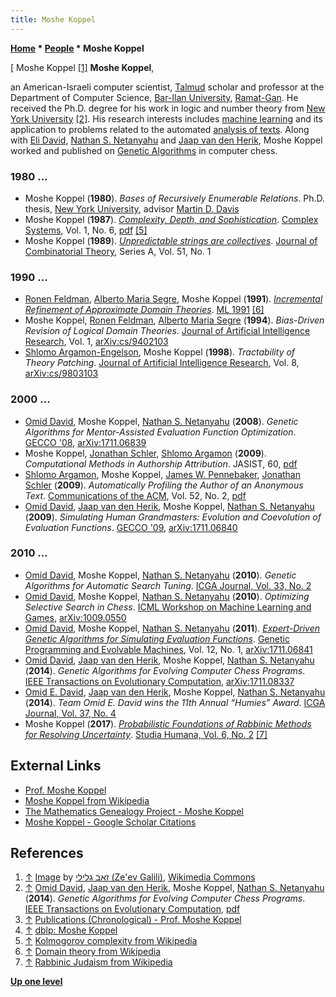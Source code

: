 ```yaml
---
title: Moshe Koppel
---
```

**[Home](Home "Home") \* [People](People "People") \* Moshe Koppel**



[ Moshe Koppel <a id="cite-note-1" href="#cite-ref-1">[1]</a>
**Moshe Koppel**,  

an American-Israeli computer scientist, [Talmud](https://en.wikipedia.org/wiki/Talmud) scholar and professor at the Department of Computer Science, [Bar-Ilan University](Bar-Ilan_University "Bar-Ilan University"), [Ramat-Gan](https://en.wikipedia.org/wiki/Ramat_Gan). 
He received the Ph.D. degree for his work in logic and number theory from [New York University](https://en.wikipedia.org/wiki/New_York_University) <a id="cite-note-2" href="#cite-ref-2">[2]</a>. 
His research interests includes [machine learning](Learning "Learning") and its application to problems related to the automated [analysis of texts](https://en.wikipedia.org/wiki/Content_analysis). Along with [Eli David](Eli_David "Eli David"), [Nathan S. Netanyahu](Nathan_S._Netanyahu "Nathan S. Netanyahu") and [Jaap van den Herik](Jaap_van_den_Herik "Jaap van den Herik"), Moshe Koppel worked and published on [Genetic Algorithms](Genetic_Programming#GeneticAlgorithm "Genetic Programming") in computer chess.



### 1980 ...


* Moshe Koppel (**1980**). *Bases of Recursively Enumerable Relations*. Ph.D. thesis, [New York University](https://en.wikipedia.org/wiki/New_York_University), advisor [Martin D. Davis](Mathematician#MDDavis "Mathematician")
* Moshe Koppel (**1987**). *[Complexity, Depth, and Sophistication](http://bruce.edmonds.name/combib/compref197.html)*. [Complex Systems](https://en.wikipedia.org/wiki/Complex_Systems_(journal)), Vol. 1, No. 6, [pdf](https://wpmedia.wolfram.com/uploads/sites/13/2018/02/01-6-4.pdf) <a id="cite-note-5" href="#cite-ref-5">[5]</a>
* Moshe Koppel (**1989**). *[Unpredictable strings are collectives](https://dl.acm.org/doi/10.1016/0097-3165%2889%2990089-7)*. [Journal of Combinatorial Theory](https://en.wikipedia.org/wiki/Journal_of_Combinatorial_Theory), Series A, Vol. 51, No. 1


### 1990 ...


* [Ronen Feldman](https://dblp.uni-trier.de/pers/hd/f/Feldman:Ronen), [Alberto Maria Segre](Alberto_Maria_Segre "Alberto Maria Segre"), Moshe Koppel (**1991**). *[Incremental Refinement of Approximate Domain Theories](https://openreview.net/forum?id=BkN3AjbdWB)*. [ML 1991](https://dblp.uni-trier.de/db/conf/icml/ml1991.html) <a id="cite-note-6" href="#cite-ref-6">[6]</a>
* Moshe Koppel, [Ronen Feldman](https://dblp.uni-trier.de/pers/hd/f/Feldman:Ronen), [Alberto Maria Segre](Alberto_Maria_Segre "Alberto Maria Segre") (**1994**). *Bias-Driven Revision of Logical Domain Theories*. [Journal of Artificial Intelligence Research](https://en.wikipedia.org/wiki/Journal_of_Artificial_Intelligence_Research), Vol. 1, [arXiv:cs/9402103](https://arxiv.org/abs/cs/9402103)
* [Shlomo Argamon-Engelson](https://en.wikipedia.org/wiki/Shlomo_Argamon), Moshe Koppel (**1998**). *Tractability of Theory Patching*. [Journal of Artificial Intelligence Research](https://en.wikipedia.org/wiki/Journal_of_Artificial_Intelligence_Research), Vol. 8, [arXiv:cs/9803103](https://arxiv.org/abs/cs/9803103)


### 2000 ...


* [Omid David](Eli_David "Eli David"), Moshe Koppel, [Nathan S. Netanyahu](Nathan_S._Netanyahu "Nathan S. Netanyahu") (**2008**). *Genetic Algorithms for Mentor-Assisted Evaluation Function Optimization*. [GECCO '08](http://www.sigevo.org/gecco-2008/), [arXiv:1711.06839](https://arxiv.org/abs/1711.06839)
* Moshe Koppel, [Jonathan Schler](http://u.cs.biu.ac.il/~schlerj/), [Shlomo Argamon](https://en.wikipedia.org/wiki/Shlomo_Argamon) (**2009**). *Computational Methods in Authorship Attribution*. JASIST, 60, [pdf](http://u.cs.biu.ac.il/~koppel/papers/authorship-JASIST-final.pdf)
* [Shlomo Argamon](https://en.wikipedia.org/wiki/Shlomo_Argamon), Moshe Koppel, [James W. Pennebaker](https://en.wikipedia.org/wiki/James_W._Pennebaker), [Jonathan Schler](http://u.cs.biu.ac.il/~schlerj/) (**2009**). *Automatically Profiling the Author of an Anonymous Text*. [Communications of the ACM](ACM#Communications "ACM"), Vol. 52, No. 2, [pdf](http://u.cs.biu.ac.il/~koppel/papers/AuthorshipProfiling-cacm-final.pdf)
* [Omid David](Eli_David "Eli David"), [Jaap van den Herik](Jaap_van_den_Herik "Jaap van den Herik"), Moshe Koppel, [Nathan S. Netanyahu](Nathan_S._Netanyahu "Nathan S. Netanyahu") (**2009**). *Simulating Human Grandmasters: Evolution and Coevolution of Evaluation Functions*. [GECCO '09](http://www.sigevo.org/gecco-2009/), [arXiv:1711.06840](https://arxiv.org/abs/1711.06840)


### 2010 ...


* [Omid David](Eli_David "Eli David"), Moshe Koppel, [Nathan S. Netanyahu](Nathan_S._Netanyahu "Nathan S. Netanyahu") (**2010**). *Genetic Algorithms for Automatic Search Tuning*. [ICGA Journal, Vol. 33, No. 2](ICGA_Journal#33_2 "ICGA Journal")
* [Omid David](Eli_David "Eli David"), Moshe Koppel, [Nathan S. Netanyahu](Nathan_S._Netanyahu "Nathan S. Netanyahu") (**2010**). *Optimizing Selective Search in Chess*. [ICML Workshop on Machine Learning and Games](https://icml.cc/Conferences/2010/program.html), [arXiv:1009.0550](https://arxiv.org/abs/1009.0550)
* [Omid David](Eli_David "Eli David"), Moshe Koppel, [Nathan S. Netanyahu](Nathan_S._Netanyahu "Nathan S. Netanyahu") (**2011**). *[Expert-Driven Genetic Algorithms for Simulating Evaluation Functions](https://link.springer.com/article/10.1007/s10710-010-9103-4)*. [Genetic Programming and Evolvable Machines](https://www.springer.com/journal/10710), Vol. 12, No. 1, [arXiv:1711.06841](https://arxiv.org/abs/1711.06841)
* [Omid David](Eli_David "Eli David"), [Jaap van den Herik](Jaap_van_den_Herik "Jaap van den Herik"), Moshe Koppel, [Nathan S. Netanyahu](Nathan_S._Netanyahu "Nathan S. Netanyahu") (**2014**). *Genetic Algorithms for Evolving Computer Chess Programs*. [IEEE Transactions on Evolutionary Computation](IEEE#EC "IEEE"), [arXiv:1711.08337](https://arxiv.org/abs/1711.08337)
* [Omid E. David](Eli_David "Eli David"), [Jaap van den Herik](Jaap_van_den_Herik "Jaap van den Herik"), Moshe Koppel, [Nathan S. Netanyahu](Nathan_S._Netanyahu "Nathan S. Netanyahu") (**2014**). *Team Omid E. David wins the 11th Annual “Humies” Award*. [ICGA Journal, Vol. 37, No. 4](ICGA_Journal#37_4 "ICGA Journal")
* Moshe Koppel (**2017**). *[Probabilistic Foundations of Rabbinic Methods for Resolving Uncertainty](https://content.sciendo.com/view/journals/sh/6/2/article-p116.xml)*. [Studia Humana, Vol. 6, No. 2](https://content.sciendo.com/view/journals/sh/6/2/sh.6.issue-2.xml) <a id="cite-note-7" href="#cite-ref-7">[7]</a>


## External Links


* [Prof. Moshe Koppel](http://u.cs.biu.ac.il/~koppel/)
* [Moshe Koppel from Wikipedia](https://en.wikipedia.org/wiki/Moshe_Koppel)
* [The Mathematics Genealogy Project - Moshe Koppel](https://genealogy.math.ndsu.nodak.edu/id.php?id=33570)
* [Moshe Koppel - Google Scholar Citations](https://scholar.google.com/citations?user=qZGY6TEAAAAJ&hl=en)


## References


1. <a id="cite-ref-1" href="#cite-note-1">↑</a> [Image](https://commons.wikimedia.org/wiki/File:Moshe_Koppel.jpg) by [זאב גלילי (Ze'ev Galili)](https://he.wikipedia.org/wiki/%D7%96%D7%90%D7%91_%D7%92%D7%9C%D7%99%D7%9C%D7%99), [Wikimedia Commons](https://en.wikipedia.org/wiki/Wikimedia_Commons)
2. <a id="cite-ref-2" href="#cite-note-2">↑</a> [Omid David](Eli_David "Eli David"), [Jaap van den Herik](Jaap_van_den_Herik "Jaap van den Herik"), Moshe Koppel, [Nathan S. Netanyahu](Nathan_S._Netanyahu "Nathan S. Netanyahu") (**2014**). *Genetic Algorithms for Evolving Computer Chess Programs*. [IEEE Transactions on Evolutionary Computation](IEEE#EC "IEEE"), [pdf](http://www.genetic-programming.org/hc2014/David-Paper.pdf)
3. <a id="cite-ref-3" href="#cite-note-3">↑</a> [Publications (Chronological) - Prof. Moshe Koppel](http://u.cs.biu.ac.il/~koppel/Publications.html)
4. <a id="cite-ref-4" href="#cite-note-4">↑</a> [dblp: Moshe Koppel](https://dblp.uni-trier.de/pers/hd/k/Koppel:Moshe)
5. <a id="cite-ref-5" href="#cite-note-5">↑</a> [Kolmogorov complexity from Wikipedia](https://en.wikipedia.org/wiki/Kolmogorov_complexity)
6. <a id="cite-ref-6" href="#cite-note-6">↑</a> [Domain theory from Wikipedia](https://en.wikipedia.org/wiki/Domain_theory)
7. <a id="cite-ref-7" href="#cite-note-7">↑</a> [Rabbinic Judaism from Wikipedia](https://en.wikipedia.org/wiki/Rabbinic_Judaism)

**[Up one level](People "People")**







 
